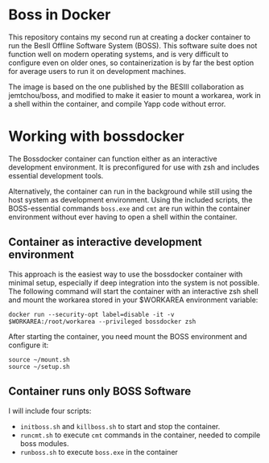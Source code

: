 # Boss in Docker

This repository contains my second run at creating a docker container to run the BesII Offline Software System (BOSS).
This software suite does not function well on modern operating systems, and is very difficult to configure even on older ones, so containerization is by far the best option for average users to run it on development machines.

The image is based on the one published by the BESIII collaboration as jemtchou/boss, and modified to make it easier to mount a workarea, work in a shell within the container, and compile Yapp code without error.

# Working with bossdocker
The Bossdocker container can function either as an interactive development environment. It is preconfigured for use with zsh and includes essential development tools.

Alternatively, the container can run in the background while still using the host system as development environment. Using the included scripts, the BOSS-essential commands `boss.exe` and `cmt` are run within the container environment without ever having to open a shell within the container.

## Container as interactive development environment
This approach is the easiest way to use the bossdocker container with minimal setup, especially if deep integration into the system is not possible.
The following command will start the container with an interactive zsh shell and mount the workarea stored in your $WORKAREA environment variable:
```
docker run --security-opt label=disable -it -v $WORKAREA:/root/workarea --privileged bossdocker zsh
```
After starting the container, you need mount the BOSS environment and configure it:
```
source ~/mount.sh
source ~/setup.sh
```

## Container runs only BOSS Software
I will include four scripts:
- `initboss.sh` and `killboss.sh` to start and stop the container.
- `runcmt.sh` to execute `cmt` commands in the container, needed to compile boss modules.
- `runboss.sh` to execute `boss.exe` in the container
